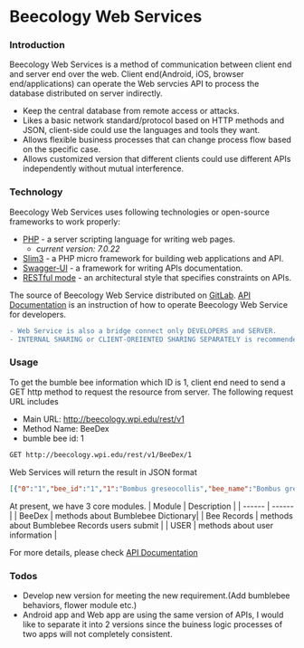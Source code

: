 # Beecology Web Services


### Introduction
Beecology Web Services is a method of communication between client end and server end over the web. Client end(Android, iOS, browser end/applications) can operate the Web servcies API to process the database distributed on server indirectly.
  - Keep the central database from remote access or attacks.
  - Likes a basic network standard/protocol based on HTTP methods and JSON, client-side could use the languages and tools they want.
  - Allows flexible business processes that can change process flow based on the specific case.
  - Allows customized version that different clients could use different APIs independently without mutual interference.


### Technology

Beecology Web Services uses following technologies or open-source frameworks to work properly:

* [PHP](http://php.net/) - a server scripting language for writing web pages.
    * *current version: 7.0.22*
* [Slim3](https://www.slimframework.com/) - a PHP micro framework for building web applications and API.
* [Swagger-UI](https://swagger.io/swagger-ui/) - a framework for writing APIs documentation.
* [RESTful mode](http://phppot.com/php/php-restful-web-service/) - an architectural style that specifies constraints on APIs.

The source of Beecology Web Service distributed on [GitLab](http://).
[API Documentation](http://beecology.wpi.edu/rest/vendor/api_v1) is an instruction of how to operate Beecology Web Service for developers.

```diff
- Web Service is also a bridge connect only DEVELOPERS and SERVER. 
- INTERNAL SHARING or CLIENT-OREIENTED SHARING SEPARATELY is recommended.
```

### Usage

To get the bumble bee information which ID is 1, client end need to send a GET http method to request the resource from server.
The following request URL includes 
- Main URL: http://beecology.wpi.edu/rest/v1
- Method Name: BeeDex
- bumble bee id: 1
```sh
GET http://beecology.wpi.edu/rest/v1/BeeDex/1
```
Web Services will return the result in JSON format
```JSON
[{"0":"1","bee_id":"1","1":"Bombus greseocollis","bee_name":"Bombus greseocollis","2":"Brown-belted bumble bee","common_name":"Brown-belted bumble bee","3":"This bumble bee has a black dot on the thorax, is dark around the wings and has a thin orange band before the abdomen becomes mostly black.","description":"This bumble bee has a black dot on the thorax, is dark around the wings and has a thin orange band before the abdomen becomes mostly black.","4":"May - October","active_months":"May - October","5":"bimaculatus, affinis, impatiens","confused":"bimaculatus, affinis, impatiens","6":"greseocollis.png","bee_pic_path":"greseocollis.png","7":null,"abdomen_list":null,"8":null,"thorax_list":null,"9":null,"head_list":null}]
```
At present, we have 3 core modules.
| Module | Description |
| ------ | ------ |
| BeeDex | methods about Bumblebee Dictionary|
| Bee Records | methods about Bumblebee Records users submit |
| USER | methods about user information |

For more details, please check [API Documentation](http://beecology.wpi.edu/rest/vendor/api_v1) 

### Todos

 - Develop new version for meeting the new requirement.(Add bumblebee behaviors, flower module etc.)
 - Android app and Web app are using the same version of APIs, I would like to separate it into 2 versions since the buiness logic processes of two apps will not completely consistent.

